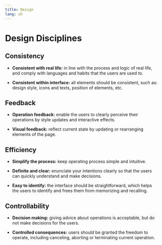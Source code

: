 ```yaml
---
title: Design
lang: zh
---
```


# Design Disciplines

## Consistency

- **Consistent with real life:** in line with the process and logic of real life, and comply with languages and habits that the users are used to.

- **Consistent within interface:** all elements should be consistent, such as: design style, icons and texts, position of elements, etc.

## Feedback

- **Operation feedback:** enable the users to clearly perceive their operations by style updates and interactive effects.

- **Visual feedback:** reflect current state by updating or rearranging elements of the page.

## Efficiency

- **Simplify the process:** keep operating process simple and intuitive.

- **Definite and clear:** enunciate your intentions clearly so that the users can quickly understand and make decisions.

- **Easy to identify:** the interface should be straightforward, which helps the users to identify and frees them from memorizing and recalling.

## Controllability

- **Decision making:** giving advice about operations is acceptable, but do not make decisions for the users.

- **Controlled consequences:** users should be granted the freedom to operate, including canceling, aborting or terminating current operation.
